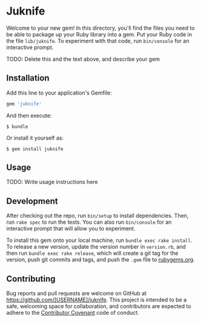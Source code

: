 # Juknife

Welcome to your new gem! In this directory, you'll find the files you need to be able to package up your Ruby library into a gem. Put your Ruby code in the file `lib/juknife`. To experiment with that code, run `bin/console` for an interactive prompt.

TODO: Delete this and the text above, and describe your gem

## Installation

Add this line to your application's Gemfile:

```ruby
gem 'juknife'
```

And then execute:

    $ bundle

Or install it yourself as:

    $ gem install juknife

## Usage

TODO: Write usage instructions here

## Development

After checking out the repo, run `bin/setup` to install dependencies. Then, run `rake spec` to run the tests. You can also run `bin/console` for an interactive prompt that will allow you to experiment.

To install this gem onto your local machine, run `bundle exec rake install`. To release a new version, update the version number in `version.rb`, and then run `bundle exec rake release`, which will create a git tag for the version, push git commits and tags, and push the `.gem` file to [rubygems.org](https://rubygems.org).

## Contributing

Bug reports and pull requests are welcome on GitHub at https://github.com/[USERNAME]/juknife. This project is intended to be a safe, welcoming space for collaboration, and contributors are expected to adhere to the [Contributor Covenant](http://contributor-covenant.org) code of conduct.

